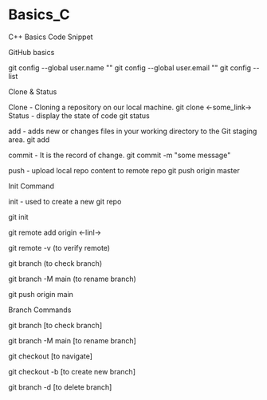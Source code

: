 # Basics_C
C++ Basics Code  Snippet


GitHub basics


git config --global user.name "<username>"
git config --global user.email "<email-id>"
git config --list


Clone & Status

Clone - Cloning a repository on our local machine.
  git clone <-some_link->
Status - display the state of code
  git status

add - adds new or changes files in your working directory to the Git staging area.
    git add <file name>

commit - It is the record of change.
   git commit -m "some message"

push - upload local repo content to remote repo
  git push origin master

Init Command

init - used to create a new git repo

git init 

git remote add origin <-linl->

git remote -v (to verify remote)

git branch (to check branch)

git branch -M main (to rename branch)

git push origin main


Branch Commands

git branch [to check branch]

git branch -M main [to rename branch]

git checkout <branch name> [to navigate]

git checkout -b <new branch name> [to create new branch]

git branch -d <branch name> [to delete branch]

